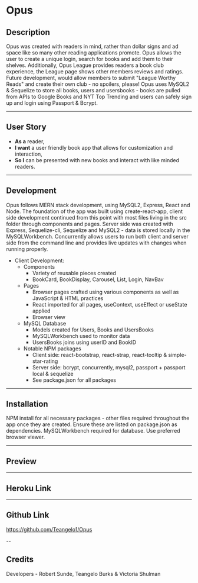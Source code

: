#  Opus

## Description 

Opus was created with readers in mind, rather than dollar signs and ad space like so many other reading applications promote. Opus allows the user to create a unique login, search for books and add them to their shelves. Additionally, Opus League provides readers a book club experience, the League page shows other members reviews and ratings. Future development, would allow members to submit "League Worthy Reads" and create their own club - no spoilers, please! Opus uses MySQL2 & Sequelize to store all books, users and usersbooks - books are pulled from APIs to Google Books and NYT Top Trending and users can safely sign up and login using Passport & Bcrypt.

---

## User Story

* **As a** reader, 
* **I want** a user friendly book app that allows for customization and interaction,
* **So I** can be presented with new books and interact with like minded readers.

---

## Development 

Opus follows MERN stack development, using MySQL2, Express, React and Node. The foundation of the app was built using create-react-app, client side development continued from this point with most files living in the src folder through components and pages. Server side was created with Express, Sequelize-cli, Sequelize and MySQL2 - data is stored locally in the MySQLWorkbench. Concurrently allows users to run both client and server side from the command line and provides live updates with changes when running properly.

 - Client Development:
     -  Components
        - Variety of reusable pieces created 
        - BookCard, BookDisplay, Carousel, List, Login, NavBav
     - Pages
        - Browser pages crafted using various components as well as JavaScript & HTML practices
        - React imported for all pages, useContext, useEffect or useState applied 
        - Browser view  
    -  MySQL Database  
         - Models created for Users, Books and UsersBooks
         - MySQLWorkbench used to monitor data
         - UsersBooks joins using userID and BookID
    - Notable NPM packages
        - Client side: react-bootstrap, react-strap, react-tooltip & simple-star-rating
        - Server side: bcrypt, concurrently, mysql2, passport + passport local & sequelize 
        - See package.json for all packages
 

---

## Installation 

NPM install for all necessary packages - other files required throughout the app once they are created. Ensure these are listed on package.json as dependencies. MySQLWorkbench required for database. Use preferred browser viewer.

--- 

## Preview 

<!-- ![Opus](./public/images/letsmove.png)
![Opus](./public/images/letsmovehome.png) -->
---

## Heroku Link 



---

## Github Link

https://github.com/Teangelo1/Opus

--

## Credits

Developers - Robert Sunde, Teangelo Burks & Victoria Shulman 

